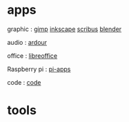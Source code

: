 # apps
graphic : [gimp](https://www.gimp.org/) [inkscape](https://inkscape.org) [scribus](https://www.scribus.net) [blender](https://www.blender.org/)

audio : [ardour](https://ardour.org/)

office : [libreoffice](https://www.libreoffice.org/)

Raspberry pi : [pi-apps](https://pi-apps.io/)

code : [code](https://code.visualstudio.com/)


# tools

